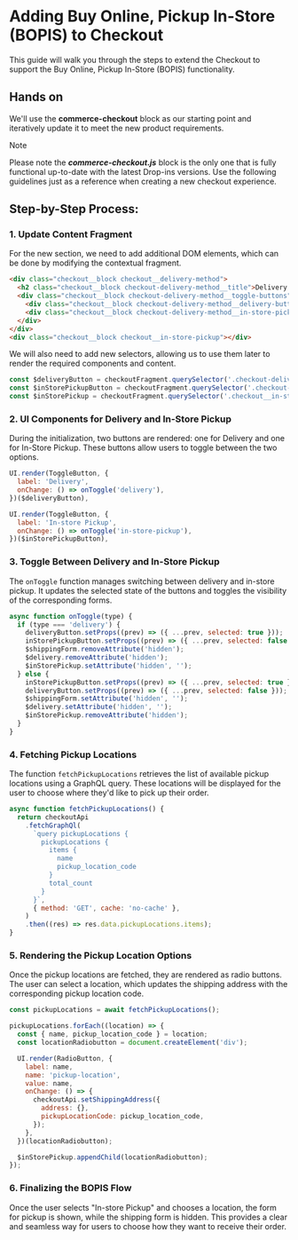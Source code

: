 # Adding Buy Online, Pickup In-Store (BOPIS) to Checkout

This guide will walk you through the steps to extend the Checkout to support the Buy Online, Pickup In-Store (BOPIS) functionality.

## Hands on

We'll use the **commerce-checkout** block as our starting point and iteratively update it to meet the new product requirements.

> [!NOTE]
> Please note the _**commerce-checkout.js**_ block is the only one that is fully functional up-to-date with the latest Drop-ins versions.
> Use the following guidelines just as a reference when creating a new checkout experience.

## Step-by-Step Process:

### 1. Update Content Fragment

For the new section, we need to add additional DOM elements, which can be done by modifying the contextual fragment.

```html
<div class="checkout__block checkout__delivery-method">
  <h2 class="checkout__block checkout-delivery-method__title">Delivery Method</h2>
  <div class="checkout__block checkout-delivery-method__toggle-buttons">
    <div class="checkout__block checkout-delivery-method__delivery-button"></div>
    <div class="checkout__block checkout-delivery-method__in-store-pickup-button"></div>
  </div>
</div>
<div class="checkout__block checkout__in-store-pickup"></div>
```

We will also need to add new selectors, allowing us to use them later to render the required components and content.

```javascript
const $deliveryButton = checkoutFragment.querySelector('.checkout-delivery-method__delivery-button');
const $inStorePickupButton = checkoutFragment.querySelector('.checkout-delivery-method__in-store-pickup-button');
const $inStorePickup = checkoutFragment.querySelector('.checkout__in-store-pickup');
```

### 2. UI Components for Delivery and In-Store Pickup

During the initialization, two buttons are rendered: one for Delivery and one for In-Store Pickup. These buttons allow users to toggle between the two options.

```javascript
UI.render(ToggleButton, {
  label: 'Delivery',
  onChange: () => onToggle('delivery'),
})($deliveryButton),

UI.render(ToggleButton, {
  label: 'In-store Pickup',
  onChange: () => onToggle('in-store-pickup'),
})($inStorePickupButton),
```

### 3. Toggle Between Delivery and In-Store Pickup

The `onToggle` function manages switching between delivery and in-store pickup. It updates the selected state of the buttons and toggles the visibility of the corresponding forms.

```javascript
async function onToggle(type) {
  if (type === 'delivery') {
    deliveryButton.setProps((prev) => ({ ...prev, selected: true }));
    inStorePickupButton.setProps((prev) => ({ ...prev, selected: false }));
    $shippingForm.removeAttribute('hidden');
    $delivery.removeAttribute('hidden');
    $inStorePickup.setAttribute('hidden', '');
  } else {
    inStorePickupButton.setProps((prev) => ({ ...prev, selected: true }));
    deliveryButton.setProps((prev) => ({ ...prev, selected: false }));
    $shippingForm.setAttribute('hidden', '');
    $delivery.setAttribute('hidden', '');
    $inStorePickup.removeAttribute('hidden');
  }
}
```

### 4. Fetching Pickup Locations

The function `fetchPickupLocations` retrieves the list of available pickup locations using a GraphQL query. These locations will be displayed for the user to choose where they'd like to pick up their order.

```javascript
async function fetchPickupLocations() {
  return checkoutApi
    .fetchGraphQl(
      `query pickupLocations {
        pickupLocations {
          items {
            name
            pickup_location_code
          }
          total_count
        }
      }`,
      { method: 'GET', cache: 'no-cache' },
    )
    .then((res) => res.data.pickupLocations.items);
}
```

### 5. Rendering the Pickup Location Options

Once the pickup locations are fetched, they are rendered as radio buttons. The user can select a location, which updates the shipping address with the corresponding pickup location code.

```javascript
const pickupLocations = await fetchPickupLocations();

pickupLocations.forEach((location) => {
  const { name, pickup_location_code } = location;
  const locationRadiobutton = document.createElement('div');

  UI.render(RadioButton, {
    label: name,
    name: 'pickup-location',
    value: name,
    onChange: () => {
      checkoutApi.setShippingAddress({
        address: {},
        pickupLocationCode: pickup_location_code,
      });
    },
  })(locationRadiobutton);

  $inStorePickup.appendChild(locationRadiobutton);
});
```

### 6. Finalizing the BOPIS Flow

Once the user selects "In-store Pickup" and chooses a location, the form for pickup is shown, while the shipping form is hidden. This provides a clear and seamless way for users to choose how they want to receive their order.

